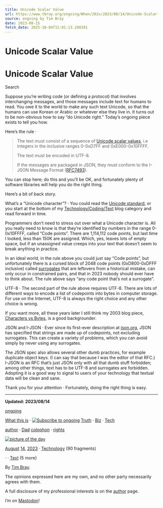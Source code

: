 ```yaml
---
title: Unicode Scalar Value
url: https://www.tbray.org/ongoing/When/202x/2023/08/14/Unicode-Scalar-Value
source: ongoing by Tim Bray
date: 2023-08-15
fetch_date: 2025-10-04T12:01:13.298391
---
```


# Unicode Scalar Value

# Unicode Scalar Value

Search

Suppose you’re writing code (or defining a protocol) that involves interchanging messages, and those messages include
text for humans to read. You owe it to the world to make any such text Unicode, so that the humans can
use Korean or Arabic or whatever else they live in. It turns out to be non-obvious how to say
“do Unicode right.” Today’s
ongoing piece exists to tell you how.

Here’s the rule ·

> The text must consist of a sequence of
> [Unicode scalar values](https://www.unicode.org/versions/Unicode10.0.0/ch03.pdf#G7404), i.e integers in the
> inclusive ranges 0-0xD7FF and 0xE000-0x10FFFF.
>
> The text must be encoded in UTF-8.
>
> If the messages are packaged in JSON, they must conform to the I-JSON Message Format
> ([RFC7493](https://www.rfc-editor.org/rfc/rfc7493.html)).

You can stop here; do this and you’ll be OK, and fortunately plenty of software libraries will help you do the right thing.

Here’s a bit of back story.

What’s a “Unicode character”? ·
You could read the
[Unicode standard](https://www.unicode.org/versions/Unicode15.0.0/), or you start at the bottom of my
[Technology/Coding/Text](https://www.tbray.org/ongoing/What/Technology/Coding/Text/) blog category and read forward
in time.

Programmers don’t need to stress out over what a Unicode character is. All you really need to know is that they’re
identified by numbers in the range 0-0x10FFFF, called “Code points”.
There are 1,114,112 code points, but last time I looked, less than
150K are assigned. Which, yes, leaves lots of empty space, but if an unassigned value creeps into your text that doesn’t
seem to break anything in practice.

In an ideal world, in the rule above you could just say “Code points”, but unfortunately there is a cursed block of 2048 code
points (0xD800-0xDFFF inclusive) called
[surrogates](https://en.wikipedia.org/wiki/UTF-16#U+D800_to_U+DFFF_(surrogates)) that are leftovers from a historical
mistake, can only occur in constrained pairs, and that in 2023 nobody should ever have to think about. The rule above says
“any code point that’s not a surrogate”.

UTF-8 ·
The second part of the rule above requires UTF-8. There are lots of
different ways to encode a list of codepoints into bytes in computer storage. For use on the Internet, UTF-8 is always the right
choice and any other choice is wrong.

If you want more, all these years later I still think my 2003 blog piece,
[Characters vs Bytes](/ongoing/When/200x/2003/04/26/UTF), is a good backgrounder.

JSON and I-JSON ·
Ever since its first-ever description at
[json.org](https://json.org), JSON has specified that strings are made up of codepoints, not excluding
surrogates. This can create a variety of problems, which you can avoid simply by never using any surrogates.

The JSON spec also allows several other dumb practices, for example duplicate object keys.
(I can say that because I was the editor of that RFC.)
I-JSON is an RFC that’s just JSON only with all that dumb stuff forbidden; among other things, text has to be
UTF-8 and surrogates are forbidden. Adopting it is a good way to signal to users of your technology that textual data will be
clean and sane.

Thank you for your attention ·
Fortunately, doing the right thing is easy.

---

**Updated: 2023/08/14**

[ongoing](https://www.tbray.org/ongoing/)

[What this is](/ongoing/WhatItIs) ·
[![Subscribe to ongoing](/ongoing/Feed.png "Subscribe to ongoing")](/ongoing/ongoing.atom)
[Truth](/ongoing/Truth) ·
[Biz](/ongoing/Biz) ·
[Tech](/ongoing/Tech)

[author](/ongoing/misc/Tim) ·
[Dad](http://www.textuality.com/BillBray/)
[colophon](/ongoing/misc/Colophon) ·
[rights](/ongoing/misc/Copyright)

[![picture of the day](/ongoing/potd.png)](/ongoing/goto-potd/)

[August](/ongoing/When/202x/2023/08/) [14](/ongoing/When/202x/2023/08/14/), [2023](/ongoing/When/202x/2023/)
 · [Technology](/ongoing/What/Technology) (90 fragments)

 · · [Text](/ongoing/What/Technology/Text) (5 more)

By [Tim Bray](/ongoing/misc/Tim).

The opinions expressed here
are my own, and no other party
necessarily agrees with them.

A full disclosure of my
professional interests is
on the [author](/ongoing/misc/Tim) page.

I’m on [Mastodon](https://cosocial.ca/%40timbray)!